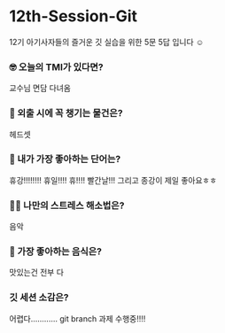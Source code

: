 # 12th-Session-Git
12기 아기사자들의 즐거운 깃 실습을 위한 5문 5답 입니다 ☺️

### 🤓 오늘의 TMI가 있다면?
교수님 면담 다녀옴
### 🎒 외출 시에 꼭 챙기는 물건은?
헤드셋
### 🤙 내가 가장 좋아하는 단어는?
휴강!!!!!!!! 휴일!!!! 휴!!!! 빨간날!!! 그리고 종강이 제일 좋아요ㅎㅎ
### 🧘‍♀️ 나만의 스트레스 해소법은?
음악
### 🍧 가장 좋아하는 음식은?
맛있는건 전부 다 
### 깃 세션 소감은?
어렵다............
git branch 과제 수행중!!!!
